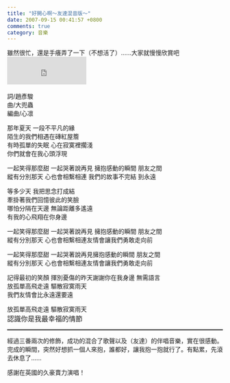 ```yaml
---
title: "好開心啊～友達混音版～"
date: 2007-09-15 00:41:57 +0800
comments: true
category: 音樂
---
```

<p>雖然很忙，還是手癢弄了一下（不想活了）......大家就慢慢欣賞吧<br /><iframe src="http://vlog.xuite.net/vlog/guest/external.php?media_id=aWRUYTlVLTM1MDIwNS5mbHY=&amp;pt=2&amp;ar=0&amp;as=0" marginheight="0" marginwidth="0" scrolling="no" width="185" frameborder="0" height="65"></iframe><br /><br />詞/趙彥駿<br />曲/大兜蟲<br />編曲/心凛</p><p class="MsoNormal"><span style="font-family: 新細明體;">那年夏天</span> <span style="font-family: 新細明體;">一段不平凡的緣</span><span lang="EN-US"></span><br /><span style="font-family: 新細明體;">陌生的我們相遇在磚紅屋簷</span><span lang="EN-US"></span><br /><span style="font-family: 新細明體;">有時孤單的失眠</span> <span style="font-family: 新細明體;">心在寂寞裡擱淺</span><span lang="EN-US"></span><br /><span style="font-family: 新細明體;">你們就會在我心頭浮現</span><span lang="EN-US"><o:p></o:p></span></p><p class="MsoNormal"><span lang="EN-US"></span><span style="font-family: 新細明體;">一起笑得那麼甜</span> <span style="font-family: 新細明體;">一起哭著說再見</span> <span style="font-family: 新細明體;">擁抱感動的瞬間</span> <span style="font-family: 新細明體;">朋友之間<br />縱有分別那天</span> <span style="font-family: 新細明體;">心也會相繫相連</span> <span style="font-family: 新細明體;">我們的故事不完結</span> <span style="font-family: 新細明體;">到永遠</span></p><p class="MsoNormal"><span style="font-family: 新細明體;">等多少天</span> <span style="font-family: 新細明體;">我把思念打成結</span><span lang="EN-US"></span><br /><span style="font-family: 新細明體;">牽掛著我們回憶彼此的笑臉</span><span lang="EN-US"></span><br /><span style="font-family: 新細明體;">哪怕分隔在天邊</span> <span style="font-family: 新細明體;">無論距離多遙遠</span><span lang="EN-US"></span><br /><span style="font-family: 新細明體;">有我的心飛翔在你身邊</span><span lang="EN-US"><o:p><br /></o:p></span></p><p class="MsoNormal"><span style="font-family: 新細明體;">一起笑得那麼甜</span> <span style="font-family: 新細明體;">一起哭著說再見</span> <span style="font-family: 新細明體;">擁抱感動的瞬間</span> <span style="font-family: 新細明體;">朋友之間<br />縱有分別那天</span> <span style="font-family: 新細明體;">心也會相繫相連</span><span style="font-family: 新細明體;">友情會讓我們勇敢走向前</span></p><p class="MsoNormal"><span style="font-family: 新細明體;">一起笑得那麼甜</span> <span style="font-family: 新細明體;">一起哭著說再見</span><span style="font-family: 新細明體;">擁抱感動的瞬間</span> <span style="font-family: 新細明體;">朋友之間<br />縱有分別那天</span> <span style="font-family: 新細明體;">心也會相繫相連</span><span style="font-family: 新細明體;">友情會讓我們勇敢走向前</span></p><p class="MsoNormal"><span style="font-family: 新細明體;">記得最初的笑顏</span> <span style="font-family: 新細明體;">揮別憂傷的昨天</span><span style="font-family: 新細明體;">謝謝你在我身邊</span> <span style="font-family: 新細明體;">無需語言<br />放孤單高飛走遠</span> <span style="font-family: 新細明體;">驅散寂寞雨天<br />我們友情會比永遠還要遠</span><span lang="EN-US"><o:p>&nbsp;</o:p></span></p><p class="MsoNormal"><span style="font-family: 新細明體;">放孤單高飛走遠</span> <span style="font-family: 新細明體;">驅散寂寞雨天</span><span style="font-size: 12pt; font-family: 新細明體;"><br />認識你是我最幸福的情節</span></p><p class="MsoNormal"><span style="font-size: 12pt; font-family: 新細明體;"></span></p><hr style="width: 100%; height: 2px;" /><p class="MsoNormal">經過三番兩次的修飾，成功的混合了歌聲以及（友達）的伴唱音樂，實在很感動。完成的瞬間，突然好想抓一個人來抱，誰都好，讓我抱一抱就行了。有點累，先滾去休息了......</p><p class="MsoNormal">感謝在英國的久豪賣力演唱！</p>
